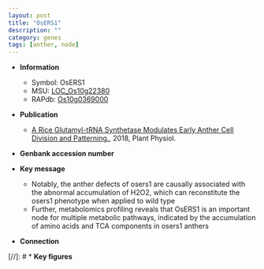 ```yaml
---
layout: post
title: "OsERS1"
description: ""
category: genes
tags: [anther, node]
---
```


* **Information**  
    + Symbol: OsERS1  
    + MSU: [LOC_Os10g22380](http://rice.plantbiology.msu.edu/cgi-bin/ORF_infopage.cgi?orf=LOC_Os10g22380)  
    + RAPdb: [Os10g0369000](http://rapdb.dna.affrc.go.jp/viewer/gbrowse_details/irgsp1?name=Os10g0369000)  

* **Publication**  
    + [A Rice Glutamyl-tRNA Synthetase Modulates Early Anther Cell Division and Patterning.](http://www.ncbi.nlm.nih.gov/pubmed?term=A+Rice+Glutamyl-tRNA+Synthetase+Modulates+Early+Anther+Cell+Division+and+Patterning.%5BTitle%5D), 2018, Plant Physiol.

* **Genbank accession number**  

* **Key message**  
    + Notably, the anther defects of osers1 are causally associated with the abnormal accumulation of H2O2, which can reconstitute the osers1 phenotype when applied to wild type
    + Further, metabolomics profiling reveals that OsERS1 is an important node for multiple metabolic pathways, indicated by the accumulation of amino acids and TCA components in osers1 anthers

* **Connection**  

[//]: # * **Key figures**  


